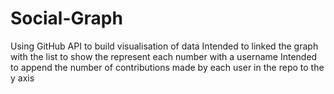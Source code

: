 # Social-Graph
Using GitHub API to build visualisation of data
Intended to linked the graph with the list to show the represent each number with a username
Intended to append the number of contributions made by each user in the repo to the y axis
